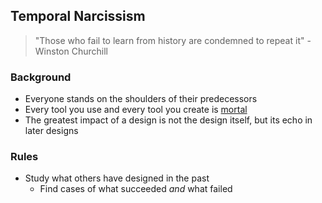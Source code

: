 
## Temporal Narcissism

> "Those who fail to learn from history are condemned to repeat it" - Winston Churchill

### Background

* Everyone stands on the shoulders of their predecessors
* Every tool you use and every tool you create is [mortal](./mortal-growth.md)
* The greatest impact of a design is not the design itself, but its echo in later designs

### Rules

* Study what others have designed in the past
  * Find cases of what succeeded *and* what failed

